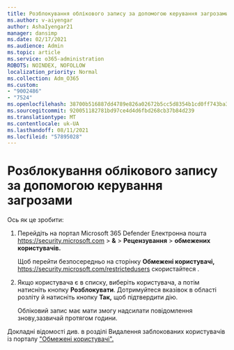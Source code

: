 ```yaml
---
title: Розблокування облікового запису за допомогою керування загрозами
ms.author: v-aiyengar
author: AshaIyengar21
manager: dansimp
ms.date: 02/17/2021
ms.audience: Admin
ms.topic: article
ms.service: o365-administration
ROBOTS: NOINDEX, NOFOLLOW
localization_priority: Normal
ms.collection: Adm_O365
ms.custom:
- "9002486"
- "7524"
ms.openlocfilehash: 38700b516887dd4789e826a02672b5cc5d8354b1cd0ff743ba321724903413ba
ms.sourcegitcommit: 920051182781bd97ce4d4d6fbd268cb37b84d239
ms.translationtype: MT
ms.contentlocale: uk-UA
ms.lasthandoff: 08/11/2021
ms.locfileid: "57895028"
---
```

# <a name="unblock-an-account-by-using-threat-management"></a>Розблокування облікового запису за допомогою керування загрозами

Ось як це зробити:

1. Перейдіть на портал Microsoft 365 Defender Електронна пошта <https://security.microsoft.com> \> **&** \> **Рецензування** \> **обмежених користувачів.**

   Щоб перейти безпосередньо на сторінку **Обмежені користувачі,** <https://security.microsoft.com/restrictedusers> скористайтеся .

2. Якщо користувача є в списку, виберіть користувача, а потім натисніть кнопку **Розблокувати**. Дотримуйтеся вказівок в області розліту й натисніть кнопку **Так,** щоб підтвердити дію.

   Обліковий запис має мати змогу надсилати повідомлення знову,зазвичай протягом години.

Докладні відомості див. в розділі Видалення заблокованих користувачів із порталу ["Обмежені користувачі".](https://docs.microsoft.com/microsoft-365/security/office-365-security/removing-user-from-restricted-users-portal-after-spam)
